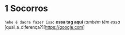 # 1 Socorros
`hehe é daora fazer isso`
__essa tag aqui__ _também têm essa_ [qual_a_diferença?][https://google.com]